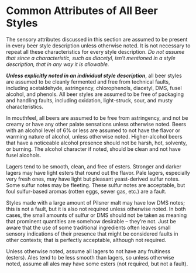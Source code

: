 # Common Attributes of All Beer Styles

The sensory attributes discussed in this section are assumed to be present in every beer style description unless otherwise noted. It is not necessary to repeat all these characteristics for every style description. _Do not assume that since a characteristic, such as diacetyl, isn’t mentioned in a style description, that in any way it is allowable._

**_Unless explicitly noted in an individual style description_**, all beer styles are assumed to be cleanly fermented and free from technical faults, including acetaldehyde, astringency, chlorophenols, diacetyl, DMS, fusel alcohol, and phenols. All beer styles are assumed to be free of packaging and handling faults, including oxidation, light-struck, sour, and musty characteristics.

In mouthfeel, all beers are assumed to be free from astringency, and not be creamy or have any other palate sensations unless otherwise noted. Beers with an alcohol level of 6% or less are assumed to not have the flavor or warming nature of alcohol, unless otherwise noted. Higher-alcohol beers that have a noticeable alcohol presence should not be harsh, hot, solventy, or burning. The alcohol character if noted, should be clean and not have fusel alcohols.

Lagers tend to be smooth, clean, and free of esters. Stronger and darker lagers may have light esters that round out the flavor. Pale lagers, especially very fresh ones, may have light but pleasant yeast-derived sulfur notes. Some sulfur notes may be fleeting. These sulfur notes are acceptable, but foul sulfur-based aromas (rotten eggs, sewer gas, etc.) are a fault.

Styles made with a large amount of Pilsner malt may have low DMS notes; this is not a fault, but it is also not required unless otherwise noted. In both cases, the small amounts of sulfur or DMS should not be taken as meaning that prominent quantities are somehow desirable – they’re not. Just be aware that the use of some traditional ingredients often leaves small sensory indications of their presence that might be considered faults in other contexts; that is perfectly acceptable, although not required.

Unless otherwise noted, assume all lagers to not have any fruitiness (esters). Ales tend to be less smooth than lagers, so unless otherwise noted, assume all ales may have some esters (not required, but not a fault).
